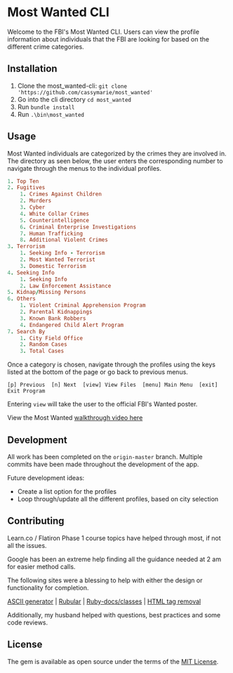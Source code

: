 # Most Wanted CLI

Welcome to the FBI's Most Wanted CLI.  Users can view the profile information about individuals that the FBI are looking for based on the different crime categories.  

## Installation

1. Clone the most_wanted-cli: `git clone 'https://github.com/cassymarie/most_wanted'`
2. Go into the cli directory `cd most_wanted`
3. Run `bundle install`
4. Run `.\bin\most_wanted`


## Usage

Most Wanted individuals are categorized by the crimes they are involved in.  The directory as seen below, the user enters the corresponding number to navigate through the menus to the individual profiles.

```Ruby
1. Top Ten
2. Fugitives
    1. Crimes Against Children
    2. Murders
    3. Cyber
    4. White Collar Crimes
    5. Counterintelligence
    6. Criminal Enterprise Investigations
    7. Human Trafficking
    8. Additional Violent Crimes
3. Terrorism
    1. Seeking Info - Terrorism
    2. Most Wanted Terrorist
    3. Domestic Terrorism
4. Seeking Info
    1. Seeking Info
    2. Law Enforcement Assistance
5. Kidnap/Missing Persons
6. Others
    1. Violent Criminal Apprehension Program
    2. Parental Kidnappings
    3. Known Bank Robbers
    4. Endangered Child Alert Program
7. Search By
    1. City Field Office
    2. Random Cases
    3. Total Cases
```

Once a category is chosen, navigate through the profiles using the keys listed at the bottom of the page or go back to previous menus.  

```[p] Previous  [n] Next  [view] View Files  [menu] Main Menu  [exit] Exit Program```

Entering `view` will take the user to the official FBI's Wanted poster.  

View the Most Wanted [walkthrough video here](./video/walkthrough.mp4)


## Development

All work has been completed on the `origin-master` branch.  Multiple commits have been made throughout the development of the app.  

Future development ideas:  
   - Create a list option for the profiles
   - Loop through/update all the different profiles, based on city selection


## Contributing

Learn.co / Flatiron Phase 1 course topics have helped through most, if not all the issues.  

Google has been an extreme help finding all the guidance needed at 2 am for easier method calls.  

The following sites were a blessing to help with either the design or functionality for completion. 

[ASCII generator](http://www.network-science.de/ascii/) \| [Rubular](https://rubular.com/) \| [Ruby-docs/classes](https://ruby-doc.org/core-2.7.2/index.html#classes) \| [HTML tag removal](https://snippets.aktagon.com/snippets/192-removing-html-tags-from-a-string-in-ruby)

Additionally, my husband helped with questions, best practices and some code reviews. 

## License

The gem is available as open source under the terms of the [MIT License](https://opensource.org/licenses/MIT).
